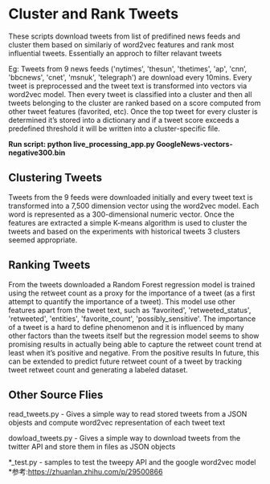 # Cluster and Rank Tweets

These scripts download tweets from list of predifined news feeds and cluster them based on similariy of word2vec features and rank most influential tweets. Essentially an approch to filter relavant tweets

Eg:
Tweets from 9 news feeds ('nytimes', 'thesun', 'thetimes', 'ap', 'cnn’, 'bbcnews', 'cnet', 'msnuk', 'telegraph') are download every 10mins. Every tweet is preprocessed and the tweet text is transformed into vectors via word2vec model. 
Then every tweet is classified into a cluster and then all tweets belonging to the cluster are ranked based on a score computed from other tweet features (favorited, etc). Once the top tweet for every cluster is determined it’s stored into a dictionary and if a tweet score exceeds a predefined threshold it will be written into a cluster-specific file.

**Run script: python live_processing_app.py GoogleNews-vectors-negative300.bin**

## Clustering Tweets

Tweets from the 9 feeds were downloaded initially and every tweet text is transformed into a 7,500 dimension vector using the word2vec model. Each word is represented as a 300-dimensional numeric vector. Once the features are extracted a simple K-means algorithm is used to cluster the tweets and based on the experiments with historical tweets 3 clusters seemed appropriate. 

## Ranking Tweets

From the tweets downloaded a Random Forest regression model is trained using the retweet count as a proxy for the importance of a tweet (as a first attempt to quantify the importance of a tweet). This model use other features apart from the tweet text, such as ‘favorited',  'retweeted_status',  'retweeted',  'entities',  'favorite_count',  'possibly_sensitive'. The importance of a tweet is a hard to define phenomenon and it is influenced by many other factors than the tweets itself but the regression model seems to show promising results in actually being able to capture the retweet count trend at least when it’s positive and negative. From the positive results In future, this can be extended to predict future retweet count of a tweet by tracking tweet retweet count and generating a labeled dataset.
 

## Other Source Flies

read_tweets.py - Gives a simple way to read stored tweets from a JSON objests and compute word2vec representation of each tweet text

dowload_tweets.py - Gives a simple way to download tweets from the twitter API and store them in files as JSON objects

*_test.py - samples to test the tweepy  API and the google word2vec model  
*参考:https://zhuanlan.zhihu.com/p/29500866
